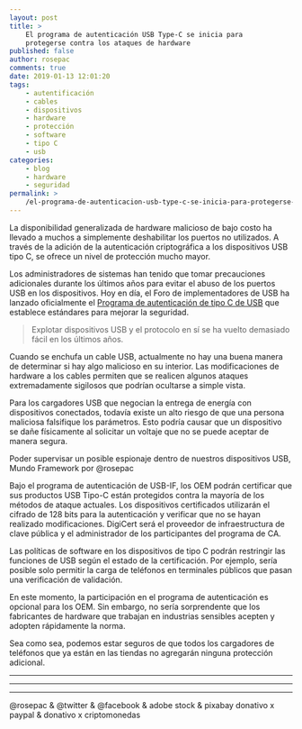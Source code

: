 ```yaml
---
layout: post
title: >
    El programa de autenticación USB Type-C se inicia para
    protegerse contra los ataques de hardware
published: false
author: rosepac
comments: true
date: 2019-01-13 12:01:20
tags:
    - autentificación
    - cables
    - dispositivos
    - hardware
    - protección
    - software
    - tipo C
    - usb
categories:
    - blog
    - hardware
    - seguridad
permalink: >
    /el-programa-de-autenticacion-usb-type-c-se-inicia-para-protegerse-contra-los-ataques-de-hardware
---
```

La disponibilidad generalizada de hardware malicioso de bajo costo ha llevado a muchos a simplemente deshabilitar los puertos no utilizados. A través de la adición de la autenticación criptográfica a los dispositivos USB tipo C, se ofrece un nivel de protección mucho mayor.

Los administradores de sistemas han tenido que tomar precauciones adicionales durante los últimos años para evitar el abuso de los puertos USB en los dispositivos. Hoy en día, el Foro de implementadores de USB ha lanzado oficialmente el [Programa de autenticación de tipo C de USB][1] que establece estándares para mejorar la seguridad.

> Explotar dispositivos USB y el protocolo en sí se ha vuelto demasiado fácil en los últimos años. 

Cuando se enchufa un cable USB, actualmente no hay una buena manera de determinar si hay algo malicioso en su interior. Las modificaciones de hardware a los cables permiten que se realicen algunos ataques extremadamente sigilosos que podrían ocultarse a simple vista.

Para los cargadores USB que negocian la entrega de energía con dispositivos conectados, todavía existe un alto riesgo de que una persona maliciosa falsifique los parámetros. Esto podría causar que un dispositivo se dañe físicamente al solicitar un voltaje que no se puede aceptar de manera segura.

Poder supervisar un posible espionaje dentro de nuestros dispositivos USB, Mundo Framework por @rosepac

Bajo el programa de autenticación de USB-IF, los OEM podrán certificar que sus productos USB Tipo-C están protegidos contra la mayoría de los métodos de ataque actuales. Los dispositivos certificados utilizarán el cifrado de 128 bits para la autenticación y verificar que no se hayan realizado modificaciones. DigiCert será el proveedor de infraestructura de clave pública y el administrador de los participantes del programa de CA.

Las políticas de software en los dispositivos de tipo C podrán restringir las funciones de USB según el estado de la certificación. Por ejemplo, sería posible solo permitir la carga de teléfonos en terminales públicos que pasan una verificación de validación.

En este momento, la participación en el programa de autenticación es opcional para los OEM. Sin embargo, no sería sorprendente que los fabricantes de hardware que trabajan en industrias sensibles acepten y adopten rápidamente la norma.

Sea como sea, podemos estar seguros de que todos los cargadores de teléfonos que ya están en las tiendas no agregarán ninguna protección adicional.

* * *


   


* * *


   


* * *


  



  



  @rosepac & @twitter & @facebook & adobe stock & pixabay donativo x paypal & donativo x criptomonedas


 [1]: https://www.businesswire.com/news/home/20190102005063/en/USB-IF-Launches-USB-Type-C%E2%84%A2-Authentication-Program/?feedref=JjAwJuNHiystnCoBq_hl-bsjWlVyeNLyq_m2tvaHJJaCbS9GfOaU05M3U1TVIJEgj_R0p0VFN6GsXdq8PYoIcFEYGffXvFUnUBNNmxNkJdnQqLx557vS7ZRxiEolcr-hVDp-2-rCtDK_aRLJhTuAhA==
